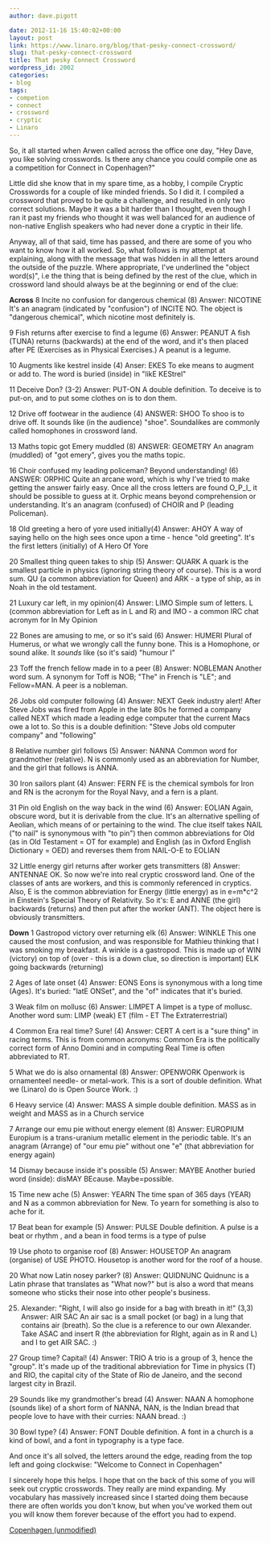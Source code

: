 ```yaml
---
author: dave.pigott

date: 2012-11-16 15:40:02+00:00
layout: post
link: https://www.linaro.org/blog/that-pesky-connect-crossword/
slug: that-pesky-connect-crossword
title: That pesky Connect Crossword
wordpress_id: 2002
categories:
- blog
tags:
- competion
- connect
- crossword
- cryptic
- Linaro
---
```


So, it all started when Arwen called across the office one day, "Hey Dave, you like solving crosswords. Is there any chance you could compile one as a competition for Connect in Copenhagen?"

Little did she know that in my spare time, as a hobby, I compile Cryptic Crosswords for a couple of like minded friends. So I did it. I compiled a crossword that proved to be quite a challenge, and resulted in only two correct solutions. Maybe it was a bit harder than I thought, even though I ran it past my friends who thought it was well balanced for an audience of non-native English speakers who had never done a cryptic in their life.

Anyway, all of that said, time has passed, and there are some of you who want to know how it all worked. So, what follows is my attempt at explaining, along with the message that was hidden in all the letters around the outside of the puzzle. Where appropriate, I've underlined the "object word(s)", i.e the thing that is being defined by the rest of the clue, which in crossword land should always be at the beginning or end of the clue:

**Across**
8  Incite no confusion for dangerous chemical (8)
Answer: NICOTINE
It's an anagram (indicated by "confusion") of INCITE NO. The object is "dangerous chemical", which nicotine most definitely is.

9  Fish returns after exercise to find a legume (6)
Answer: PEANUT
A fish (TUNA) returns (backwards) at the end of the word, and it's then placed after PE (Exercises as in Physical Exercises.) A peanut is a legume.

10  Augments like kestrel inside (4)
Anser: EKES
To eke means to augment or add to. The word is buried (inside) in "likE KEStrel"

11  Deceive Don? (3-2)
Answer: PUT-ON
A double definition. To deceive is to put-on, and to put some clothes on is to don them.

12  Drive off footwear in the audience (4)
ANSWER: SHOO
To shoo is to drive off. It sounds like (in the audience) "shoe". Soundalikes are commonly called homophones in crossword land.

13  Maths topic got Emery muddled (8)
ANSWER: GEOMETRY
An anagram (muddled) of "got emery", gives you  the maths topic.

16 Choir confused my leading policeman? Beyond understanding! (6)
ANSWER: ORPHIC
Quite an arcane word, which is why I've tried to make getting the answer fairly easy. Once all the cross letters are found O_P_I_ it should be possible to guess at it. Orphic means beyond comprehension or understanding. It's an anagram (confused) of CHOIR and P (leading Policeman).

18 Old greeting a hero of yore used initially(4)
Answer: AHOY
A way of saying hello on the high sees once upon a time - hence "old greeting". It's the first letters (initially) of A Hero Of Yore

20  Smallest thing queen takes to ship (5)
Answer: QUARK
A quark is the smallest particle in physics (ignoring string theory of course). This is a word sum. QU (a common abbreviation for Queen) and ARK - a type of ship, as in Noah in the old testament.

21  Luxury car left, in my opinion(4)
Answer: LIMO
Simple sum of letters. L (common abbreviation for Left as in L and R) and IMO - a common IRC chat acronym for In My Opinion

22  Bones are amusing to me, or so it's said (6)
Answer: HUMERI
Plural of Humerus, or what we wrongly call the funny bone. This is  a Homophone, or sound alike. It *sounds* like (so it's said) "humour I"

23  Toff the french fellow made in to a peer (8)
Answer: NOBLEMAN
Another word sum. A synonym for Toff is NOB; "The" in French is "LE";  and Fellow=MAN. A peer is a nobleman.

26 Jobs old computer following (4)
Answer: NEXT
Geek industry alert! After Steve Jobs was fired from Apple in the late 80s he formed a company called NEXT which made a leading edge computer that the current Macs owe a lot to. So this is a double definition: "Steve Jobs old computer company" and "following"

8 Relative number girl follows (5)
Answer: NANNA
Common word for grandmother (relative). N is commonly used as an abbreviation for Number, and the girl that follows is ANNA.

30 Iron sailors plant (4)
Answer: FERN
FE is the chemical symbols for Iron and RN is the acronym for the Royal Navy, and a fern is a plant.

31 Pin old English on the way back in the wind (6)
Answer: EOLIAN
Again, obscure word, but it is derivable from the clue. It's an alternative spelling of Aeolian, which means of or pertaining to the wind. The clue itself takes NAIL ("to nail" is synonymous with "to pin") then common abbreviations for Old (as in Old Testament = OT for example) and English (as in Oxford English Dictionary = OED) and reverses them from NAIL-O-E to EOLIAN

32 Little energy girl returns after worker gets transmitters (8)
Answer: ANTENNAE
OK. So now we're into real cryptic crossword land. One of the classes of ants are workers, and this is commonly referenced in cryptics. Also, E is the common abbreviation for Energy (little energy) as in e=m*c^2 in Einstein's Special Theory of Relativity. So it's: E and ANNE (the girl) backwards (returns) and then put after the worker (ANT). The object here is obviously transmitters.

**Down**
1 Gastropod victory over returning elk (6)
Answer: WINKLE
This one caused the most confusion, and was responsible for Mathieu thinking that I was smoking my breakfast. A winkle is a gastropod. This is made up of WIN (victory) on top of (over - this is a down clue, so direction is important) ELK going backwards (returning)

2 Ages of late onset (4)
Answer: EONS
Eons is synonymous with a long time (Ages). It's buried: "latE ONSet", and the "of" indicates that it's buried.

3 Weak film on mollusc (6)
Answer: LIMPET
A limpet is a type of mollusc. Another word sum: LIMP (weak) ET (film - ET The Extraterrestrial)

4 Common Era real time? Sure! (4)
Answer: CERT
A cert is a "sure thing" in racing terms. This is from common acronyms: Common Era is the politically correct form of Anno Domini and in computing Real Time is often abbreviated to RT.

5 What we do is also ornamental (8)
Answer: OPENWORK
Openwork is ornamenteel needle- or metal-work. This is a sort of double definition. What we (Linaro) do is Open Source Work. :)

6 Heavy service (4)
Answer: MASS
A simple double definition. MASS as in weight and MASS as in a Church service

7 Arrange our emu pie without energy element (8)
Answer: EUROPIUM
Europium is a trans-uranium metallic element in the periodic table. It's an anagram (Arrange) of "our emu pie" without one "e" (that abbreviation for energy again)

14 Dismay because inside it's possible (5)
Answer: MAYBE
Another buried word (inside): disMAY BEcause. Maybe=possible.

15 Time new ache (5)
Answer: YEARN
The time span of 365 days (YEAR) and N as a common abbreviation for New. To yearn for something is also to ache for it.

17 Beat bean for example (5)
Answer: PULSE
Double definition. A pulse is a beat or rhythm , and a bean in food terms is a type of pulse

19 Use photo to organise roof (8)
Answer: HOUSETOP
An anagram (organise) of USE PHOTO. Housetop is another word for the roof of a house.

20 What now Latin nosey parker? (8)
Answer: QUIDNUNC
Quidnunc is a Latin phrase that translates as "What now?" but is also a word that means someone who sticks their nose into other people's business.

25. Alexander: "Right, I will also go inside for a bag with breath in it!" (3,3)
Answer: AIR SAC
An air sac is a small pocket (or bag) in a lung that contains air (breath). So the clue is a reference to our own Alexander. Take ASAC and insert R (the abbreviation for RIght, again as in R and L) and I to get AIR SAC. :)

27 Group time? Capital! (4)
Answer: TRIO
A trio is a group of 3, hence the "group". It's made up of the traditional abbreviation for Time in physics (T) and RIO, the capital city of the State of Rio de Janeiro, and the second largest city in Brazil.

29 Sounds like my grandmother's bread (4)
Answer: NAAN
A homophone (sounds like) of a short form of NANNA, NAN, is the Indian bread that people love to have with their curries: NAAN bread. :)

30 Bowl type? (4)
Answer: FONT
Double definition. A font in a church is a kind of bowl, and a font in typography is a type face.

And once it's all solved, the letters around the edge, reading from the top left and going clockwise:
"Welcome to Connect in Copenhagen"

I sincerely hope this helps. I hope that on the back of this some of you will seek out cryptic crosswords. They really are mind expanding. My vocabulary has massively increased since I started doing them because there are often worlds you don't know, but when you've worked them out you will know them forever because of the effort you had to expend.

[Copenhagen (unmodified)](/assets/blog/Copenhagen-unmodified.pdf)

